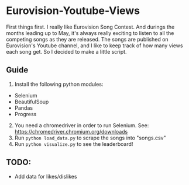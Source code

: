 # Eurovision-Youtube-Views
First things first. I really like Eurovision Song Contest. And durings the months leading up to May, it's always really exciting to listen to all the competing songs as they are released. The songs are published on Eurovision's Youtube channel, and I like to keep track of how many views each song get. So I decided to make a little script.

## Guide
1. Install the following python modules:
- Selenium
- BeautifulSoup
- Pandas
- Progress
2. You need a chromedriver in order to run Selenium. See: https://chromedriver.chromium.org/downloads
3. Run `python load_data.py` to scrape the songs into "songs.csv"
4. Run `python visualize.py` to see the leaderboard!

## TODO:
- Add data for likes/dislikes
